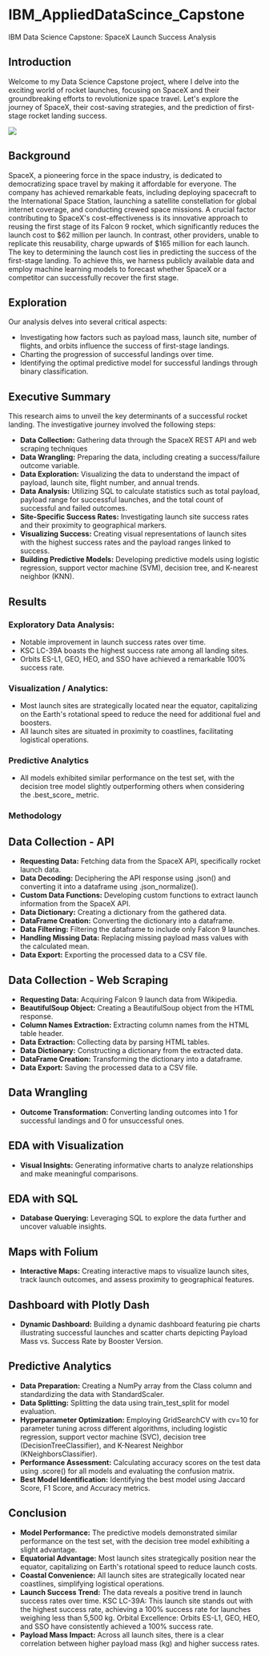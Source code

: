 # IBM_AppliedDataScince_Capstone
IBM Data Science Capstone: SpaceX Launch Success Analysis

## Introduction
Welcome to my Data Science Capstone project, where I delve into the exciting world of rocket launches, focusing on SpaceX and their groundbreaking efforts to revolutionize space travel. Let's explore the journey of SpaceX, their cost-saving strategies, and the prediction of first-stage rocket landing success.

![](https://cf-courses-data.s3.us.cloud-object-storage.appdomain.cloud/IBMDeveloperSkillsNetwork-DS0701EN-SkillsNetwork/api/Images/landing_1.gif)

## Background
SpaceX, a pioneering force in the space industry, is dedicated to democratizing space travel by making it affordable for everyone. The company has achieved remarkable feats, including deploying spacecraft to the International Space Station, launching a satellite constellation for global internet coverage, and conducting crewed space missions. A crucial factor contributing to SpaceX's cost-effectiveness is its innovative approach to reusing the first stage of its Falcon 9 rocket, which significantly reduces the launch cost to $62 million per launch. In contrast, other providers, unable to replicate this reusability, charge upwards of $165 million for each launch. The key to determining the launch cost lies in predicting the success of the first-stage landing. To achieve this, we harness publicly available data and employ machine learning models to forecast whether SpaceX or a competitor can successfully recover the first stage.

## Exploration

Our analysis delves into several critical aspects:

+ Investigating how factors such as payload mass, launch site, number of flights, and orbits influence the success of first-stage landings.
+ Charting the progression of successful landings over time.
+ Identifying the optimal predictive model for successful landings through binary classification.

## Executive Summary
This research aims to unveil the key determinants of a successful rocket landing. The investigative journey involved the following steps:

+ **Data Collection:** Gathering data through the SpaceX REST API and web scraping techniques
+ **Data Wrangling:** Preparing the data, including creating a success/failure outcome variable.
+ **Data Exploration:** Visualizing the data to understand the impact of payload, launch site, flight number, and annual trends.
+ **Data Analysis:** Utilizing SQL to calculate statistics such as total payload, payload range for successful launches, and the total count of successful and failed outcomes.
+ **Site-Specific Success Rates:** Investigating launch site success rates and their proximity to geographical markers.
+ **Visualizing Success:** Creating visual representations of launch sites with the highest success rates and the payload ranges linked to success.
+ **Building Predictive Models:** Developing predictive models using logistic regression, support vector machine (SVM), decision tree, and K-nearest neighbor (KNN).

## Results
### Exploratory Data Analysis:

+ Notable improvement in launch success rates over time.
+ KSC LC-39A boasts the highest success rate among all landing sites.
+ Orbits ES-L1, GEO, HEO, and SSO have achieved a remarkable 100% success rate.

### Visualization / Analytics:

+ Most launch sites are strategically located near the equator, capitalizing on the Earth's rotational speed to reduce the need for additional fuel and boosters.
+ All launch sites are situated in proximity to coastlines, facilitating logistical operations.

### Predictive Analytics

+ All models exhibited similar performance on the test set, with the decision tree model slightly outperforming others when considering the .best_score_ metric.

### Methodology
## Data Collection - API

+ **Requesting Data:** Fetching data from the SpaceX API, specifically rocket launch data.
+ **Data Decoding:** Deciphering the API response using .json() and converting it into a dataframe using .json_normalize().
+ **Custom Data Functions:** Developing custom functions to extract launch information from the SpaceX API.
+ **Data Dictionary:** Creating a dictionary from the gathered data.
+ **DataFrame Creation:** Converting the dictionary into a dataframe.
+ **Data Filtering:** Filtering the dataframe to include only Falcon 9 launches.
+ **Handling Missing Data:** Replacing missing payload mass values with the calculated mean.
+ **Data Export:** Exporting the processed data to a CSV file.

## Data Collection - Web Scraping

+ **Requesting Data:** Acquiring Falcon 9 launch data from Wikipedia.
+ **BeautifulSoup Object:** Creating a BeautifulSoup object from the HTML response.
+ **Column Names Extraction:** Extracting column names from the HTML table header.
+ **Data Extraction:** Collecting data by parsing HTML tables.
+ **Data Dictionary:** Constructing a dictionary from the extracted data.
+ **DataFrame Creation:** Transforming the dictionary into a dataframe.
+ **Data Export:** Saving the processed data to a CSV file.

## Data Wrangling

+ **Outcome Transformation:** Converting landing outcomes into 1 for successful landings and 0 for unsuccessful ones.

## EDA with Visualization

+ **Visual Insights:** Generating informative charts to analyze relationships and make meaningful comparisons.

## EDA with SQL

+ **Database Querying:** Leveraging SQL to explore the data further and uncover valuable insights.

## Maps with Folium

+ **Interactive Maps:** Creating interactive maps to visualize launch sites, track launch outcomes, and assess proximity to geographical features.

## Dashboard with Plotly Dash

+ **Dynamic Dashboard:** Building a dynamic dashboard featuring pie charts illustrating successful launches and scatter charts depicting Payload Mass vs. Success Rate by Booster Version.

## Predictive Analytics

+ **Data Preparation:** Creating a NumPy array from the Class column and standardizing the data with StandardScaler.
+ **Data Splitting:** Splitting the data using train_test_split for model evaluation.
+ **Hyperparameter Optimization:** Employing GridSearchCV with cv=10 for parameter tuning across different algorithms, including logistic regression, support vector machine (SVC), decision tree (DecisionTreeClassifier), and K-Nearest Neighbor (KNeighborsClassifier).
+ **Performance Assessment:** Calculating accuracy scores on the test data using .score() for all models and evaluating the confusion matrix.
+ **Best Model Identification:** Identifying the best model using Jaccard Score, F1 Score, and Accuracy metrics.

## Conclusion

+ **Model Performance:** The predictive models demonstrated similar performance on the test set, with the decision tree model exhibiting a slight advantage.
+ **Equatorial Advantage:** Most launch sites strategically position near the equator, capitalizing on Earth's rotational speed to reduce launch costs.
+ **Coastal Convenience:** All launch sites are strategically located near coastlines, simplifying logistical operations.
+ **Launch Success Trend:** The data reveals a positive trend in launch success rates over time.
KSC LC-39A: This launch site stands out with the highest success rate, achieving a 100% success rate for launches weighing less than 5,500 kg.
Orbital Excellence: Orbits ES-L1, GEO, HEO, and SSO have consistently achieved a 100% success rate.
+ **Payload Mass Impact:** Across all launch sites, there is a clear correlation between higher payload mass (kg) and higher success rates.
